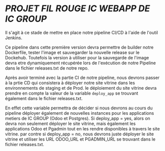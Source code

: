 # _PROJET FIL ROUGE IC WEBAPP DE IC GROUP_

Il s'agit à ce stade de mettre en place notre pipeline CI/CD à l'aide de l'outil Jenkins.


  Ce pipeline dans cette première version devra permettre de builder notre Dockerfile, tester l'image et sauvegarder la nouvelle release sur le Dockehub.
Toutefois la version à utiliser pour la sauvegarde de l'image devra etre dynamiquement récupérée lors de l'exécution de notre Pipeline dans le fichier releases.txt de notre repo.


  Après avoir terminé avec la partie CI de notre pipeline, nous devrons passer à la prtie CD qui consistera à déployer notre site vitrine dans les environnements de staging et de Prod. le déploiement du site vitrine devra prendre en compte la valeur de la variable `deploy_app` se trouvant également dans le fichier releases.txt.


  En effet cette variable permettra de décider si nous devrons au cours du pipeline déployer également de nouvelles instances pour les applications metiers de IC GROUP (Odoo et Postgres). Si deploy_app = yes, alors on devra non seulement déployer le site vitrine, mais également les applications Odoo et Pgadmin tout en les  rendre disponibles à travers le site vitrine. par contre si deploy_app = no, nous devrons juste déployer le site vitrine et utiliser les URL ODOO_URL et PGADMIN_URL se trouvant dans le fichier releases.txt.
